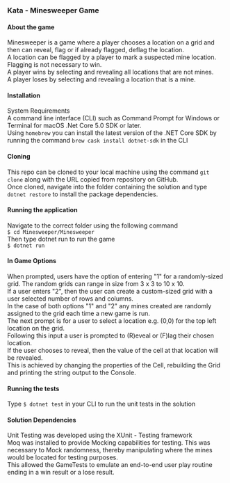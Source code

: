 ### Kata - Minesweeper Game

#### About the game
Minesweeper is a game where a player chooses a location on a grid and then can reveal, flag or if already flagged, deflag the location.  
A location can be flagged by a player to mark a suspected mine location. Flagging is not necessary to win.  
A player wins by selecting and revealing all locations that are not mines.  
A player loses by selecting and revealing a location that is a mine.  

#### Installation
System Requirements  
A command line interface (CLI) such as Command Prompt for Windows or Terminal for macOS
.Net Core 5.0 SDK or later.  
Using ```homebrew``` you can install the latest version of the .NET Core SDK by running the command ```brew cask install dotnet-sdk``` in the CLI

#### Cloning
This repo can be cloned to your local machine using the command ```git clone``` along with the URL copied from repository on GitHub.  
Once cloned, navigate into the folder containing the solution and type ```dotnet restore``` to install the package dependencies.  

#### Running the application
Navigate to the correct folder using the following command  
```$ cd Minesweeper/Minesweeper```  
Then type dotnet run to run the game  
```$ dotnet run ```

#### In Game Options
When prompted, users have the option of entering "1" for a randomly-sized grid. The random grids can range in size from 3 x 3 to 10 x 10.  
If a user enters "2", then the user can create a custom-sized grid with a user selected number of rows and columns.  
In the case of both options "1" and "2" any mines created are randomly assigned to the grid each time a new game is run.  
The next prompt is for a user to select a location e.g. (0,0) for the top left location on the grid.  
Following this input a user is prompted to (R)eveal or (F)lag their chosen location.  
If the user chooses to reveal, then the value of the cell at that location will be revealed.  
This is achieved by changing the properties of the Cell, rebuilding the Grid and printing the string output to the Console.  

#### Running the tests
Type ```$ dotnet test``` in your CLI to run the unit tests in the solution

#### Solution Dependencies
Unit Testing was developed using the XUnit - Testing framework  
Moq was installed to provide Mocking capabilities for testing. This was necessary to Mock randomness, thereby manipulating where the mines would be located for testing purposes.  
This allowed the GameTests to emulate an end-to-end user play routine ending in a win result or a lose result.
